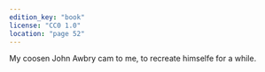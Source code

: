 ```yaml
---
edition_key: "book"
license: "CC0 1.0"
location: "page 52"
---
```

My coosen John Awbry cam to me, to
recreate himselfe for a while.
